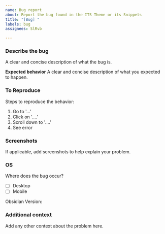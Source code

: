 ```yaml
---
name: Bug report
about: Report the bug found in the ITS Theme or its Snippets
title: "[Bug] "
labels: bug
assignees: SlRvb

---
```


### Describe the bug
A clear and concise description of what the bug is.

**Expected behavior**
A clear and concise description of what you expected to happen.

### To Reproduce
Steps to reproduce the behavior:
1. Go to '...'
2. Click on '....'
3. Scroll down to '....'
4. See error

### Screenshots
If applicable, add screenshots to help explain your problem.

### OS
Where does the bug occur?

- [ ] Desktop
- [ ] Mobile

Obsidian Version:

### Additional context
Add any other context about the problem here.
